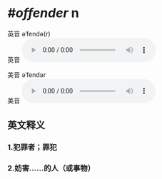 # ***\#offender*** n
英音 əˈfendə(r)  
英音
<audio src="./media/offender1_AAC.aac" controls="controls"></audio>

美音 əˈfendər  
美音
<audio src="./media/offender2_AAC.aac" controls="controls"></audio>



  

英文释义
---
### 1.**犯罪者；罪犯**  

### 2.**妨害……的人（或事物）**  


